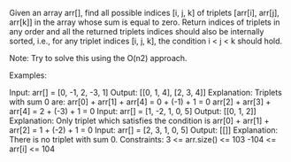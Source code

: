 Given an array arr[], find all possible indices [i, j, k] of triplets [arr[i], arr[j], arr[k]] in the array whose sum is equal to zero. Return indices of triplets in any order and all the returned triplets indices should also be internally sorted, i.e., for any triplet indices [i, j, k], the condition i < j < k should hold.

Note: Try to solve this using the O(n2) approach.

Examples:

Input: arr[] = [0, -1, 2, -3, 1]
Output: [[0, 1, 4], [2, 3, 4]]
Explanation: Triplets with sum 0 are:
arr[0] + arr[1] + arr[4] = 0 + (-1) + 1 = 0
arr[2] + arr[3] + arr[4] = 2 + (-3) + 1 = 0
Input: arr[] = [1, -2, 1, 0, 5]
Output: [[0, 1, 2]]
Explanation: Only triplet which satisfies the condition is arr[0] + arr[1] + arr[2] = 1 + (-2) + 1 = 0
Input: arr[] = [2, 3, 1, 0, 5]
Output: [[]]
Explanation: There is no triplet with sum 0.
Constraints:
3 <= arr.size() <= 103
-104 <= arr[i] <= 104

